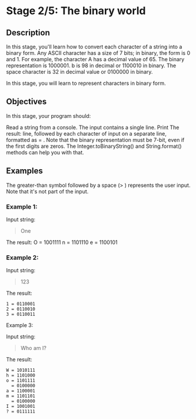 # Stage 2/5: The binary world
## Description
In this stage, you'll learn how to convert each character of a string into a binary form. Any ASCII character has a size of 7 bits; in binary, the form is 0 and 1. For example, the character A has a decimal value of 65. The binary representation is 1000001. b is 98 in decimal or 1100010 in binary. The space character is 32 in decimal value or 0100000 in binary.

In this stage, you will learn to represent characters in binary form.

## Objectives
In this stage, your program should:

Read a string from a console. The input contains a single line.
Print The result: line, followed by each character of input on a separate line, formatted as <char> = <binary value>.
Note that the binary representation must be 7-bit, even if the first digits are zeros. The Integer.toBinaryString() and String.format() methods can help you with that.

## Examples
The greater-than symbol followed by a space (> ) represents the user input. Note that it's not part of the input.

### Example 1:

Input string:
> One

The result:
O = 1001111
n = 1101110
e = 1100101
### Example 2:

Input string:
> 123

The result:
```
1 = 0110001
2 = 0110010
3 = 0110011

```

Example 3:

Input string:
> Who am I?

The result:
```
W = 1010111
h = 1101000
o = 1101111
  = 0100000
a = 1100001
m = 1101101
  = 0100000
I = 1001001
? = 0111111

```